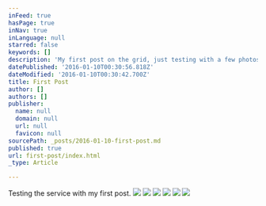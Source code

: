 ```yaml
---
inFeed: true
hasPage: true
inNav: true
inLanguage: null
starred: false
keywords: []
description: 'My first post on the grid, just testing with a few photos.'
datePublished: '2016-01-10T00:30:56.818Z'
dateModified: '2016-01-10T00:30:42.700Z'
title: First Post
author: []
authors: []
publisher:
  name: null
  domain: null
  url: null
  favicon: null
sourcePath: _posts/2016-01-10-first-post.md
published: true
url: first-post/index.html
_type: Article

---
```

Testing the service with my first post.
![](https://the-grid-user-content.s3-us-west-2.amazonaws.com/b37c0fea-70de-49fa-aa81-ab7602b7ab77.jpg)
![](https://the-grid-user-content.s3-us-west-2.amazonaws.com/b90dc55c-33ad-45b7-a18b-7508ef37bfec.jpg)
![](https://the-grid-user-content.s3-us-west-2.amazonaws.com/8ccc4ba0-64ea-44cd-a00b-4af6e60710ce.jpg)
![](https://the-grid-user-content.s3-us-west-2.amazonaws.com/5fd0e79e-9c08-4f54-b03a-0df3c2b356e4.jpg)
![](https://the-grid-user-content.s3-us-west-2.amazonaws.com/a37a5478-f4f0-43e0-9067-3622c961e109.jpg)
![](https://the-grid-user-content.s3-us-west-2.amazonaws.com/23104602-1fe0-4a59-b259-9c2ff2abdbab.jpg)